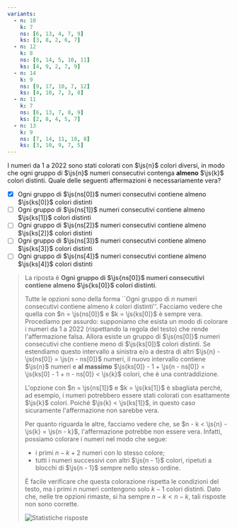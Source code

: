 ```yaml
---
variants:
  - n: 10
    k: 7
    ns: [6, 13, 4, 7, 9]
    ks: [3, 8, 2, 6, 7]
  - n: 12
    k: 8
    ns: [8, 14, 5, 10, 11]
    ks: [4, 9, 2, 7, 9]
  - n: 14
    k: 9
    ns: [9, 17, 10, 7, 12]
    ks: [4, 10, 7, 3, 8]
  - n: 11
    k: 7
    ns: [6, 13, 7, 8, 9]
    ks: [2, 8, 4, 5, 7]
  - n: 13
    k: 9
    ns: [7, 14, 11, 10, 8]
    ks: [3, 10, 9, 7, 5]
---
```


I numeri da $1$ a $2022$ sono stati colorati con $\js{n}$ colori diversi, in modo che ogni gruppo di $\js{n}$ numeri consecutivi contenga **almeno** $\js{k}$ colori distinti. Quale delle seguenti affermazioni è necessariamente vera?

- [x] Ogni gruppo di $\js{ns[0]}$ numeri consecutivi contiene almeno $\js{ks[0]}$ colori distinti
- [ ] Ogni gruppo di $\js{ns[1]}$ numeri consecutivi contiene almeno $\js{ks[1]}$ colori distinti
- [ ] Ogni gruppo di $\js{ns[2]}$ numeri consecutivi contiene almeno $\js{ks[2]}$ colori distinti
- [ ] Ogni gruppo di $\js{ns[3]}$ numeri consecutivi contiene almeno $\js{ks[3]}$ colori distinti
- [ ] Ogni gruppo di $\js{ns[4]}$ numeri consecutivi contiene almeno $\js{ks[4]}$ colori distinti

> La riposta è **Ogni gruppo di $\js{ns[0]}$ numeri consecutivi contiene almeno $\js{ks[0]}$ colori distinti**.
>
> Tutte le opzioni sono della forma ``Ogni gruppo di $n$ numeri consecutivi contiene almeno $k$ colori distinti''. Facciamo vedere che quella con $n = \js{ns[0]}$ e $k = \js{ks[0]}$ è sempre vera. Procediamo per assurdo: supponiamo che esista un modo di colorare i numeri da $1$ a $2022$ (rispettando la regola del testo) che rende l'affermazione falsa. Allora esiste un gruppo di $\js{ns[0]}$ numeri consecutivi che contiene meno di $\js{ks[0]}$ colori distinti. Se estendiamo questo intervallo a sinistra e/o a destra di altri $\js{n} - \js{ns[0]} = \js{n - ns[0]}$ numeri, il nuovo intervallo contiene $\js{n}$ numeri e **al massimo** $\js{ks[0]} - 1 + \js{n - ns[0]} = \js{ks[0] - 1 + n - ns[0]} < \js{k}$ colori, che è una contraddizione.
>
> L'opzione con $n = \js{ns[1]}$ e $k = \js{ks[1]}$ è sbagliata perché, ad esempio, i numeri potrebbero essere stati colorati con esattamente $\js{k}$ colori. Poiché $\js{k} < \js{ks[1]}$, in questo caso sicuramente l'affermazione non sarebbe vera.
>
> Per quanto riguarda le altre, facciamo vedere che, se $n - k < \js{n} - \js{k} = \js{n - k}$, l'affermazione potrebbe non essere vera. Infatti, possiamo colorare i numeri nel modo che segue:
>
> - i primi $n - k + 2$ numeri con lo stesso colore;
> - tutti i numeri successivi con altri $\js{n - 1}$ colori, ripetuti a blocchi di $\js{n - 1}$ sempre nello stesso ordine.
>
> È facile verificare che questa colorazione rispetta le condizioni del testo, ma i primi $n$ numeri contengono solo $k - 1$ colori distinti. Dato che, nelle tre opzioni rimaste, si ha sempre $n - k < {n - k}$, tali risposte non sono corrette.
>
> ![Statistiche risposte]({n},{k}.svg)
